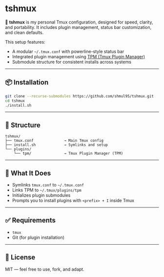 # tshmux

🔧 **tshmux** is my personal Tmux configuration, designed for speed, clarity, and portability. It includes plugin management, status bar customization, and clean defaults.

This setup features:

* A modular `~/.tmux.conf` with powerline-style status bar
* Integrated plugin management using [TPM (Tmux Plugin Manager)](https://github.com/tmux-plugins/tpm)
* Submodule structure for consistent installs across systems

---

## 📦 Installation

```bash
git clone --recurse-submodules https://github.com/shmul95/tshmux.git
cd tshmux
./install.sh
```

---

## 📁 Structure

```
tshmux/
├── tmux.conf              → Main Tmux config
├── install.sh             → Symlinks and setup
└── plugins/
    └── tpm/               → Tmux Plugin Manager (TPM)
```

---

## 🔧 What It Does

* Symlinks `tmux.conf` to `~/.tmux.conf`
* Links TPM to `~/.tmux/plugins/tpm`
* Initializes plugin submodules
* Prompts you to install plugins with `<prefix> + I` inside Tmux

---

## ✅ Requirements

* `tmux`
* Git (for plugin installation)

---

## 💬 License

MIT — feel free to use, fork, and adapt.
